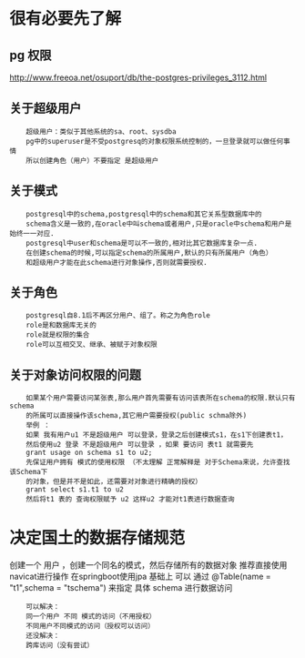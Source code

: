 # 很有必要先了解
## pg 权限
http://www.freeoa.net/osuport/db/the-postgres-privileges_3112.html

## 关于超级用户
        超级用户：类似于其他系统的sa、root、sysdba
        pg中的superuser是不受postgresq的对象权限系统控制的，一旦登录就可以做任何事情
        所以创建角色（用户）不要指定 是超级用户
   
## 关于模式
        postgresql中的schema,postgresql中的schema和其它关系型数据库中的
        schema含义是一致的,在oracle中叫schema或者用户,只是oracle中schema和用户是始终一一对应.
        postgresql中user和schema是可以不一致的,相对比其它数据库复杂一点.
        在创建schema的时候,可以指定schema的所属用户,默认的只有所属用户（角色）
        和超级用户才能在此schema进行对象操作,否则就需要授权.

## 关于角色 
        postgresql自8.1后不再区分用户、组了。称之为角色role
        role是和数据库无关的
        role就是权限的集合
        role可以互相交叉、继承、被赋于对象权限

## 关于对象访问权限的问题
        如果某个用户需要访问某张表,那么用户首先需要有访问该表所在schema的权限.默认只有schema
        的所属可以直接操作该schema,其它用户需要授权(public schma除外)
        举例 ：
        如果 我有用户u1 不是超级用户 可以登录，登录之后创建模式s1，在s1下创建表t1，
        然后使用u2 登录 不是超级用户 可以登录 ，如果 要访问 表t1 就需要先
        grant usage on schema s1 to u2;
        先保证用户拥有 模式的使用权限 （不太理解 正常解释是 对于Schema来说，允许查找该Schema下
        的对象，但是并不是如此，还需要对对象进行精确的授权）
        grant select s1.t1 to u2 
        然后将t1 表的 查询权限赋予 u2 这样u2 才能对t1表进行数据查询

# 决定国土的数据存储规范
创建一个 用户 ，创建一个同名的模式，然后存储所有的数据对象 推荐直接使用 navicat进行操作
在springboot使用jpa 基础上 可以 通过 @Table(name = "t1",schema = "tschema") 
来指定 具体 schema 进行数据访问

        可以解决：
        同一个用户 不同 模式的访问（不用授权）
        不同用户不同模式的访问（授权可以访问）
        还没解决：
        跨库访问（没有尝试）


